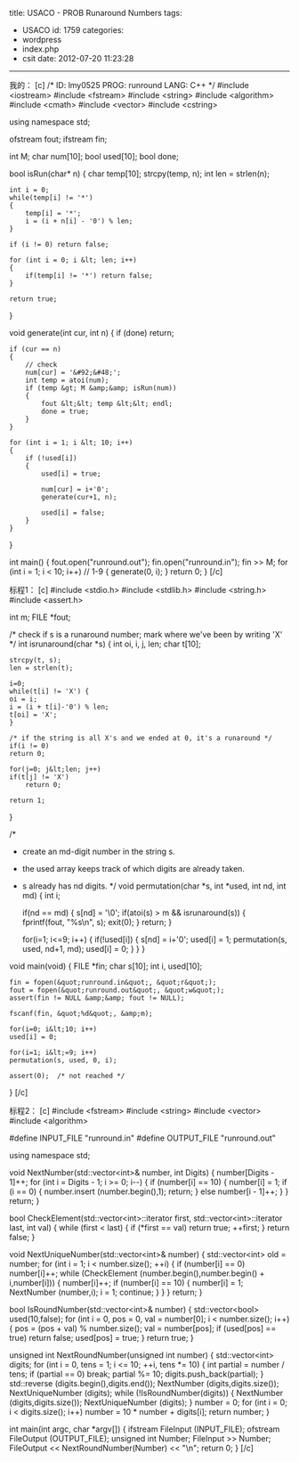 title: USACO - PROB Runaround Numbers
tags:
  - USACO
id: 1759
categories:
  - wordpress
  - index.php
  - csit
date: 2012-07-20 11:23:28
---

我的：<!--more-->
[c]
/*
ID: lmy0525
PROG: runround
LANG: C++
*/
#include &lt;iostream&gt;
#include &lt;fstream&gt;
#include &lt;string&gt;
#include &lt;algorithm&gt;
#include &lt;cmath&gt;
#include &lt;vector&gt;
#include &lt;cstring&gt;

using namespace std;

ofstream fout;
ifstream fin;

int M;
char num[10];
bool used[10];
bool done;

bool isRun(char* n)
{
    char temp[10];
    strcpy(temp, n);
    int len = strlen(n);

    int i = 0;
    while(temp[i] != '*')
    {
        temp[i] = '*';
        i = (i + n[i] - '0') % len;
    }

    if (i != 0) return false;

    for (int i = 0; i &lt; len; i++)
    {
        if(temp[i] != '*') return false;
    }

    return true;
}

void generate(int cur, int n)
{
    if (done) return;

    if (cur == n)
    {
        // check
        num[cur] = '&#92;&#48;';
        int temp = atoi(num);
        if (temp &gt; M &amp;&amp; isRun(num))
        {
            fout &lt;&lt; temp &lt;&lt; endl;
            done = true;
        }
    }

    for (int i = 1; i &lt; 10; i++)
    {
        if (!used[i])
        {
            used[i] = true;

            num[cur] = i+'0';
            generate(cur+1, n);

            used[i] = false;
        }
    }
}

int main() {
    fout.open(&quot;runround.out&quot;);
    fin.open(&quot;runround.in&quot;);
    fin &gt;&gt; M;
    for (int i = 1; i &lt; 10; i++) // 1-9
    {
        generate(0, i);
    }
    return 0;
}
[/c]

标程1：
[c]
#include &lt;stdio.h&gt;
#include &lt;stdlib.h&gt;
#include &lt;string.h&gt;
#include &lt;assert.h&gt;

int m;
FILE *fout;

/* check if s is a runaround number;  mark where we've been by writing 'X' */
int
isrunaround(char *s)
{
    int oi, i, j, len;
    char t[10];

    strcpy(t, s);
    len = strlen(t);

    i=0;
    while(t[i] != 'X') {
	oi = i;
	i = (i + t[i]-'0') % len;
	t[oi] = 'X';
    }

    /* if the string is all X's and we ended at 0, it's a runaround */
    if(i != 0)
	return 0;

    for(j=0; j&lt;len; j++)
	if(t[j] != 'X')
	    return 0;

    return 1;
}

/*
 * create an md-digit number in the string s.
 * the used array keeps track of which digits are already taken.
 * s already has nd digits.
 */
void
permutation(char *s, int *used, int nd, int md)
{
    int i;

    if(nd == md) {
	s[nd] = '&#92;&#48;';
	if(atoi(s) &gt; m &amp;&amp; isrunaround(s)) {
	    fprintf(fout, &quot;%s\n&quot;, s);
	    exit(0);
	}
	return;
    }

    for(i=1; i&lt;=9; i++) {
	if(!used[i]) {
	    s[nd] = i+'0';
	    used[i] = 1;
	    permutation(s, used, nd+1, md);
	    used[i] = 0;
	}
    }
}

void
main(void)
{
    FILE *fin;
    char s[10];
    int i, used[10];

    fin = fopen(&quot;runround.in&quot;, &quot;r&quot;);
    fout = fopen(&quot;runround.out&quot;, &quot;w&quot;);
    assert(fin != NULL &amp;&amp; fout != NULL);

    fscanf(fin, &quot;%d&quot;, &amp;m);

    for(i=0; i&lt;10; i++)
	used[i] = 0;

    for(i=1; i&lt;=9; i++)
	permutation(s, used, 0, i);

    assert(0);	/* not reached */
}
[/c]

标程2：
[c]
#include &lt;fstream&gt;
#include &lt;string&gt;
#include &lt;vector&gt;
#include &lt;algorithm&gt;

#define INPUT_FILE &quot;runround.in&quot;
#define OUTPUT_FILE &quot;runround.out&quot;

using namespace std;

void NextNumber(std::vector&lt;int&gt;&amp; number, int Digits) {
    number[Digits - 1]++;
    for (int i = Digits - 1; i &gt;= 0; i--) {
        if (number[i] == 10) {
            number[i] = 1;
            if (i == 0) {
                number.insert (number.begin(),1);
                return;
            } else 
                number[i - 1]++;
        }
    }
    return;
}

bool CheckElement(std::vector&lt;int&gt;::iterator first,
    std::vector&lt;int&gt;::iterator last, int val) {
    while (first &lt; last) {
        if (*first == val) 
            return true;
        ++first;
    }
    return false;
}

void NextUniqueNumber(std::vector&lt;int&gt;&amp; number) {
    std::vector&lt;int&gt; old = number;
    for (int i = 1; i &lt; number.size(); ++i) {
        if (number[i] == 0) number[i]++;
        while (CheckElement (number.begin(),number.begin() + i,number[i])) {
            number[i]++;
            if (number[i] == 10) {
                number[i] = 1;
                NextNumber (number,i);
                i = 1;
                continue;
            }
        }
    }
    return;
}

bool IsRoundNumber(std::vector&lt;int&gt;&amp; number) {
    std::vector&lt;bool&gt; used(10,false);
    for (int i = 0, pos = 0, val = number[0]; i &lt; number.size(); i++) {
        pos = (pos + val) % number.size();
        val = number[pos];
        if (used[pos] == true) return false;
        used[pos] = true;
    }
    return true;
}

unsigned int NextRoundNumber(unsigned int number) {
    std::vector&lt;int&gt; digits;
    for (int i = 0, tens = 1; i &lt;= 10; ++i, tens *= 10) {
        int partial = number / tens;
        if (partial == 0) break;
        partial %= 10;
        digits.push_back(partial);
    }
    std::reverse (digits.begin(),digits.end());
    NextNumber (digits,digits.size());
    NextUniqueNumber (digits);
    while (!IsRoundNumber(digits)) {
        NextNumber (digits,digits.size());
        NextUniqueNumber (digits);
    }
    number = 0;
    for (int i = 0; i &lt; digits.size(); i++) 
        number = 10 * number + digits[i];
    return number;
}

int main(int argc, char *argv[]) {
    ifstream FileInput (INPUT_FILE);
    ofstream FileOutput (OUTPUT_FILE);
    unsigned int Number;
    FileInput &gt;&gt; Number;
    FileOutput &lt;&lt; NextRoundNumber(Number) &lt;&lt; &quot;\n&quot;;
    return 0;
}
[/c]
